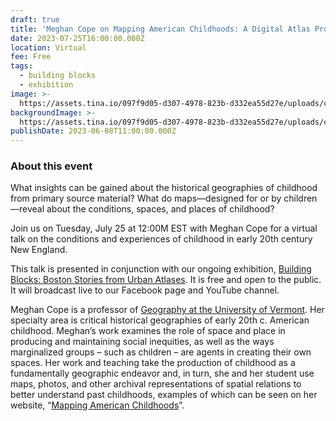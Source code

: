 ```yaml
---
draft: true
title: 'Meghan Cope on Mapping American Childhoods: A Digital Atlas Project'
date: 2023-07-25T16:00:00.000Z
location: Virtual
fee: Free
tags:
  - building blocks
  - exhibition
image: >-
  https://assets.tina.io/097f9d05-d307-4978-823b-d332ea55d27e/uploads/cropped-playground.jpeg
backgroundImage: >-
  https://assets.tina.io/097f9d05-d307-4978-823b-d332ea55d27e/uploads/cropped-playground.jpeg
publishDate: 2023-06-08T11:00:00.000Z
---
```


### About this event

What insights can be gained about the historical geographies of childhood from primary source material? What do maps—designed for or by children—reveal about the conditions, spaces, and places of childhood?

Join us on Tuesday, July 25 at 12:00M EST with Meghan Cope for a virtual talk on the conditions and experiences of childhood in early 20th century New England.

This talk is presented in conjunction with our ongoing exhibition, [Building Blocks: Boston Stories from Urban Atlases](https://www.leventhalmap.org/digital-exhibitions/building-blocks/). It is free and open to the public. It will broadcast live to our Facebook page and YouTube channel.

Meghan Cope is a professor of [Geography at the University of Vermont](https://www.uvm.edu/cas/geography/profiles/meghan-cope). Her specialty area is critical historical geographies of early 20th c. American childhood. Meghan’s work examines the role of space and place in producing and maintaining social inequities, as well as the ways marginalized groups – such as children – are agents in creating their own spaces. Her work and teaching take the production of childhood as a fundamentally geographic endeavor and, in turn, she and her student use maps, photos, and other archival representations of spatial relations to better understand past childhoods, examples of which can be seen on her website, “[Mapping American Childhoods](https://blog.uvm.edu/mcope-childhoods/)”.
